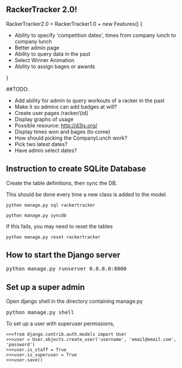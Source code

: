 ## RackerTracker 2.0!
RackerTracker2.0 = RackerTracker1.0 + new Features() {
* Ability to specify 'competition dates', times from company lunch to company lunch
* Better admin page
 * Ability to query data in the past
 * Select Winner Animation
 * Ability to assign bages or awards

}

##TODO:
* Add ability for admin to query workouts of a racker in the past
 * Make it so admins can add badges at will?
* Create user pages /racker/{id}
 * Display graphs of usage 
  * Possible resource: http://d3js.org/
 * Display times won and bages (to come)
* How should picking the CompanyLunch work?
 * Pick two latest dates?
 * Have admin select dates?

## Instruction to create SQLite Database

Create the table definitions, then sync the DB.

This should be done every time a new class is added to the model.

<pre><code>python manage.py sql rackertracker

python manage.py syncdb</code></pre>

If this fails, you may need to reset the tables

<pre><code>python manage.py reset rackertracker</code></pre>

## How to start the Django server

<pre>python manage.py runserver 0.0.0.0:8000</pre>

## Set up a super admin

Open django shell in the directory containing manage.py

<pre>python manage.py shell</pre>

To set up a user with superuser permissions,

<pre><code>>>>from django.contrib.auth.models import User
>>>user = User.objects.create_user('username', 'email@email.com', 'password')
>>>user.is_staff = True
>>>user.is_superuser = True
>>>user.save()</code></pre>
     

